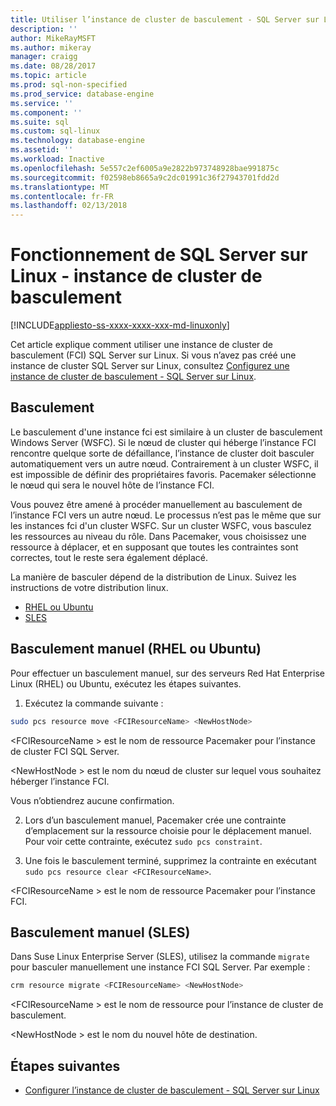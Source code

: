 ```yaml
---
title: Utiliser l’instance de cluster de basculement - SQL Server sur Linux | Documents Microsoft
description: ''
author: MikeRayMSFT
ms.author: mikeray
manager: craigg
ms.date: 08/28/2017
ms.topic: article
ms.prod: sql-non-specified
ms.prod_service: database-engine
ms.service: ''
ms.component: ''
ms.suite: sql
ms.custom: sql-linux
ms.technology: database-engine
ms.assetid: ''
ms.workload: Inactive
ms.openlocfilehash: 5e557c2ef6005a9e2822b973748928bae991875c
ms.sourcegitcommit: f02598eb8665a9c2dc01991c36f27943701fdd2d
ms.translationtype: MT
ms.contentlocale: fr-FR
ms.lasthandoff: 02/13/2018
---
```

# <a name="operate-failover-cluster-instance---sql-server-on-linux"></a>Fonctionnement de SQL Server sur Linux - instance de cluster de basculement

[!INCLUDE[appliesto-ss-xxxx-xxxx-xxx-md-linuxonly](../includes/appliesto-ss-xxxx-xxxx-xxx-md-linuxonly.md)]

Cet article explique comment utiliser une instance de cluster de basculement (FCI) SQL Server sur Linux. Si vous n’avez pas créé une instance de cluster SQL Server sur Linux, consultez [Configurez une instance de cluster de basculement - SQL Server sur Linux](sql-server-linux-shared-disk-cluster-configure.md). 

## <a name="failover"></a>Basculement

Le basculement d'une instance fci est similaire à un cluster de basculement Windows Server (WSFC). Si le nœud de cluster qui héberge l’instance FCI rencontre quelque sorte de défaillance, l’instance de cluster doit basculer automatiquement vers un autre nœud. Contrairement à un cluster WSFC, il est impossible de définir des propriétaires favoris. Pacemaker sélectionne le nœud qui sera le nouvel hôte de l’instance FCI.

Vous pouvez être amené à procéder manuellement au basculement de l’instance FCI vers un autre nœud. Le processus n’est pas le même que sur les instances fci d'un cluster WSFC. Sur un cluster WSFC, vous basculez les ressources au niveau du rôle. Dans Pacemaker, vous choisissez une ressource à déplacer, et en supposant que toutes les contraintes sont correctes, tout le reste sera également déplacé. 

La manière de basculer dépend de la distribution de Linux. Suivez les instructions de votre distribution linux.

- [RHEL ou Ubuntu](#rhelFailover)
- [SLES](#slesFailover)

## <a name = "#rhelFailover"></a> Basculement manuel (RHEL ou Ubuntu)

Pour effectuer un basculement manuel, sur des serveurs Red Hat Enterprise Linux (RHEL) ou Ubuntu, exécutez les étapes suivantes.
1.  Exécutez la commande suivante : 

   ```bash
   sudo pcs resource move <FCIResourceName> <NewHostNode> 
   ```

   \<FCIResourceName > est le nom de ressource Pacemaker pour l’instance de cluster FCI SQL Server.

   \<NewHostNode > est le nom du nœud de cluster sur lequel vous souhaitez héberger l’instance FCI. 

   Vous n’obtiendrez aucune confirmation.

2.  Lors d’un basculement manuel, Pacemaker crée une contrainte d’emplacement sur la ressource choisie pour le déplacement manuel. Pour voir cette contrainte, exécutez `sudo pcs constraint`.

3.  Une fois le basculement terminé, supprimez la contrainte en exécutant `sudo pcs resource clear <FCIResourceName>`. 

\<FCIResourceName > est le nom de ressource Pacemaker pour l’instance FCI. 

## <a name = "#slesFailover"></a> Basculement manuel (SLES)


Dans Suse Linux Enterprise Server (SLES), utilisez la commande `migrate` pour basculer manuellement une instance FCI SQL Server. Par exemple :

```bash
crm resource migrate <FCIResourceName> <NewHostNode>
```

\<FCIResourceName > est le nom de ressource pour l’instance de cluster de basculement. 

\<NewHostNode > est le nom du nouvel hôte de destination. 


<!---
|Distribution |Topic 
|----- |-----
|**Red Hat Enterprise Linux with HA add-on** |[Configure](sql-server-linux-shared-disk-cluster-red-hat-7-configure.md)<br/>[Operate](sql-server-linux-shared-disk-cluster-red-hat-7-operate.md)
|**SUSE Linux Enterprise Server with HA add-on** |[Configure](sql-server-linux-shared-disk-cluster-sles-configure.md)
--->

## <a name="next-steps"></a>Étapes suivantes

- [Configurer l’instance de cluster de basculement - SQL Server sur Linux](sql-server-linux-shared-disk-cluster-configure.md)

<!--Image references-->

